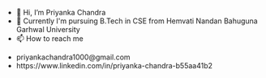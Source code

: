 


- 👋 Hi, I’m Priyanka Chandra 
- 🌱 Currently I'm pursuing B.Tech in CSE
                 from 
    Hemvati Nandan Bahuguna Garhwal University
- 📫 How to reach me

<ul><li>priyankachandra1000@gmail.com</li>
    <li>https://www.linkedin.com/in/priyanka-chandra-b55aa41b2</li>
 </ul>
